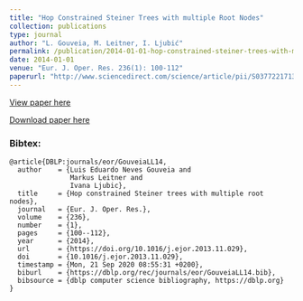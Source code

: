 ```yaml
---
title: "Hop Constrained Steiner Trees with multiple Root Nodes"
collection: publications
type: journal
author: "L. Gouveia, M. Leitner, I. Ljubić"
permalink: /publication/2014-01-01-hop-constrained-steiner-trees-with-multiple-root-nodes
date: 2014-01-01
venue: "Eur. J. Oper. Res. 236(1): 100-112"
paperurl: "http://www.sciencedirect.com/science/article/pii/S0377221713009466"
---
```


[View paper here](http://www.sciencedirect.com/science/article/pii/S0377221713009466)

[Download paper here](https://www.ads.tuwien.ac.at/publications/bib/pdf/leitner-13a.pdf)

### Bibtex:

```
@article{DBLP:journals/eor/GouveiaLL14,
  author    = {Luis Eduardo Neves Gouveia and
               Markus Leitner and
               Ivana Ljubic},
  title     = {Hop constrained Steiner trees with multiple root nodes},
  journal   = {Eur. J. Oper. Res.},
  volume    = {236},
  number    = {1},
  pages     = {100--112},
  year      = {2014},
  url       = {https://doi.org/10.1016/j.ejor.2013.11.029},
  doi       = {10.1016/j.ejor.2013.11.029},
  timestamp = {Mon, 21 Sep 2020 08:55:31 +0200},
  biburl    = {https://dblp.org/rec/journals/eor/GouveiaLL14.bib},
  bibsource = {dblp computer science bibliography, https://dblp.org}
}
```
